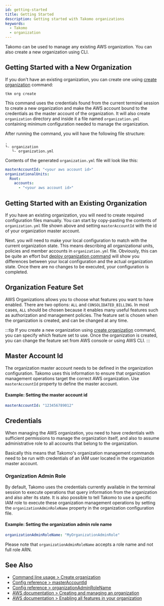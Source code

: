 ```yaml
---
id: getting-started
title: Getting Started
description: Getting started with Takomo organizations
keywords:
  - Takomo
  - organization
---
```


Takomo can be used to manage any existing AWS organization. You can also create a new organization using CLI.

## Getting Started with a New Organization

If you don't have an existing organization, you can create one using [create organization](/docs/command-line-usage/organization#create-organization) command:

```
tkm org create
``` 

This command uses the credentials found from the current terminal session to create a new organization and make the AWS account bound to the credentials as the master account of the organization. It will also create `organization` directory and inside it a file named `organization.yml` containing minimum configuration needed to manage the organization.

After running the command, you will have the following file structure:

```
.
└- organization
   └- organization.yml
```

Contents of the generated `organization.yml` file will look like this:

```yaml title="organization.yml"
masterAccountId: "<your aws account id>"
organizationalUnits:
  Root:
    accounts:
      - "<your aws account id>"
```

## Getting Started with an Existing Organization

If you have an existing organization, you will need to create required configuration files manually. You can start by copy-pasting the contents of `organization.yml` file shown above and setting `masterAccountId` with the id of your organization master account.

Next. you will need to make your local configuration to match with the current organization state. This means describing all organizational units, policies and member accounts in `organization.yml` file. Obviously, this can be quite an effort but [deploy organization command](/docs/command-line-usage/organization#deploy-organization) will show you differences between your local configuration and the actual organization state. Once there are no changes to be executed, your configuration is completed.

## Organization Feature Set

AWS Organizations allows you to choose what features you want to have enabled. There are two options: `ALL` and `CONSOLIDATED_BILLING`. In most cases, `ALL` should be chosen because it enables many useful features such as authorization and management policies. The feature set is chosen when the organization is created, and can be changed at any time.

:::tip
If you create a new organization using [create organization](/docs/command-line-usage/organization#create-organization) command, you can specify which feature set to use. Once the organization is created, you can change the feature set from AWS console or using AWS CLI.
:::

## Master Account Id

The organization master account needs to be defined in the organization configuration. Takomo uses this information to ensure that organization management operations target the correct AWS organization. Use `masterAccountId` property to define the master account.

#### Example: Setting the master account id

```yaml title="organization.yml"
masterAccountId: "123456789012"
```

## Credentials

When managing the AWS organization, you need to have credentials with sufficient permissions to manage the organization itself, and also to assume administrative role to all accounts that belong to the organization.

Basically this means that Takomo's organization management commands need to be run with credentials of an IAM user located in the organization master account.

### Organization Admin Role

By default, Takomo uses the credentials currently available in the terminal session to execute operations that query information from the organization and also alter its state. It is also possible to tell Takomo to use a specific IAM role to execute these organization management operations by setting the `organizationAdminRoleName` property in the organization configuration file.

#### Example: Setting the organization admin role name

```yaml title="organization.yml"
organizationAdminRoleName: "MyOrganizationAdminRole"
```

Please note that `organizationAdminRoleName` accepts a role name and not full role ARN.

## See Also

- [Command line usage > Create organization](/docs/command-line-usage/organization#create-organization)
- [Config reference > masterAccountId](/docs/config-reference/organization#masteraccountid)
- [Config reference > organizationAdminRoleName](/docs/config-reference/organization#organizationadminrolename)
- [AWS documentation > Creating and managing an organization](https://docs.aws.amazon.com/organizations/latest/userguide/orgs_manage_org.html)
- [AWS documentation > Enabling all features in your organization](https://docs.aws.amazon.com/organizations/latest/userguide/orgs_manage_org_support-all-features.html)